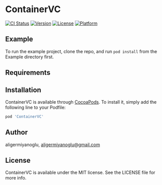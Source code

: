 # ContainerVC

[![CI Status](http://img.shields.io/travis/aligermiyanoglu/ContainerVC.svg?style=flat)](https://travis-ci.org/aligermiyanoglu/ContainerVC)
[![Version](https://img.shields.io/cocoapods/v/ContainerVC.svg?style=flat)](http://cocoapods.org/pods/ContainerVC)
[![License](https://img.shields.io/cocoapods/l/ContainerVC.svg?style=flat)](http://cocoapods.org/pods/ContainerVC)
[![Platform](https://img.shields.io/cocoapods/p/ContainerVC.svg?style=flat)](http://cocoapods.org/pods/ContainerVC)

## Example

To run the example project, clone the repo, and run `pod install` from the Example directory first.

## Requirements

## Installation

ContainerVC is available through [CocoaPods](http://cocoapods.org). To install
it, simply add the following line to your Podfile:

```ruby
pod 'ContainerVC'
```

## Author

aligermiyanoglu, aligermiyanoglu@gmail.com

## License

ContainerVC is available under the MIT license. See the LICENSE file for more info.
